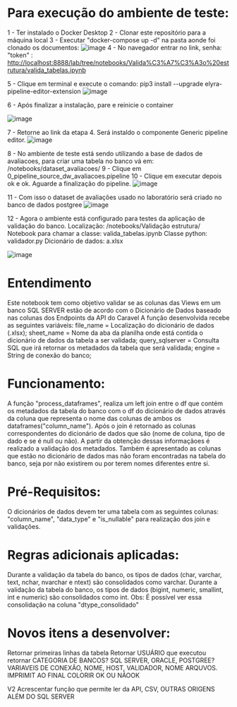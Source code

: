 # Para execução do ambiente de teste:
1 - Ter instalado o Docker Desktop
2 - Clonar este repositório para a máquina local
3 - Executar "docker-compose up -d" na pasta aonde foi clonado os documentos:
![image](https://github.com/matheu-spereira/validador/assets/33911601/8f970f40-d273-4e63-b334-0ca88d2bf715)
4 - No navegador entrar no link, senha: "token" : [http://localhost:8888/lab/tree/notebooks/Valida%C3%A7%C3%A3o%20estrutura/valida_tabelas.ipynb](http://localhost:8888/lab/tree/notebooks)

5 - Clique em terminal e execute o comando: pip3 install --upgrade elyra-pipeline-editor-extension
![image](https://github.com/matheu-spereira/validador/assets/33911601/bff78289-7ef0-4ec8-8f6e-ef3c9cbd8c49)

6 - Após finalizar a instalação, pare e reinicie o container

![image](https://github.com/matheu-spereira/validador/assets/33911601/776f3f27-590c-4925-97ff-19f9044cd40d)

7 - Retorne ao link da etapa 4. Será instaldo o componente Generic pipeline editor.
![image](https://github.com/matheu-spereira/validador/assets/33911601/2e63f64c-1c4f-4af0-a62f-f1f407a28a78)

8 - No ambiente de teste está sendo utilizando a base de dados de avaliacoes, para criar uma tabela no banco vá em: /notebooks/dataset_avaliacoes/
9 - Clique em 0_pipeline_source_dw_avaliacoes.pipeline
10 - Clique em executar depois ok e ok. Aguarde a finalização do pipeline.
![image](https://github.com/matheu-spereira/validador/assets/33911601/357f8da5-d464-4c33-a3db-e6131bb74d42)

11 -  Com isso o dataset de avaliações usado no laboratório será criado no banco de dados postgree
![image](https://github.com/matheu-spereira/validador/assets/33911601/27f5fdf7-0da5-40d5-b380-e1bb1e5f9583)

12 - Agora o ambiente está configurado para testes da aplicação de validação do banco.
Localização: /notebooks/Validação estrutura/
Notebook para chamar a classe: valida_tabelas.ipynb
Classe python: validador.py
Dicionário de dados: a.xlsx

![image](https://github.com/matheu-spereira/validador/assets/33911601/513c5c60-e654-420b-8b55-8af1ef2e2740)



# Entendimento 
 Este notebook tem como objetivo validar se as colunas das Views em um banco SQL SERVER estão de acordo com o Dicionário de Dados baseado nas colunas dos Endpoints da API do Caravel
 A função desenvolvida recebe as seguintes variáveis:
 file_name = Localização do dicionário de dados (.xlsx);
 sheet_name = Nome da aba da planilha onde está contida o dicionário de dados da tabela a ser validada;
 query_sqlserver = Consulta SQL que irá retornar os metadados da tabela que será validada;
 engine = String de conexão do banco;

# Funcionamento:
 A função "process_dataframes", realiza um left join entre o df que contém os metadados da tabela do banco com o df do dicionário de dados através da coluna que representa o nome das colunas de ambos os dataframes("column_name"). Após o join é retornado as colunas correspondentes do dicionário de dados que são (nome de coluna, tipo de dado e se é null ou não). A partir da obtenção dessas informaçãoes é realizado a validação dos metadados. Também é apresentado as colunas que estão no dicionário de dados mas não foram encontradas na tabela do banco, seja por não existirem ou por terem nomes diferentes entre si.

# Pré-Requisitos:
 O dicionários de dados devem ter uma tabela com as seguintes colunas: "column_name", "data_type" e "is_nullable" para realização dos join e validações.

# Regras adicionais aplicadas:
 Durante a validação da tabela do banco, os tipos de dados (char, varchar, text, nchar, nvarchar e ntext) são consolidados como varchar.
 Durante a validação da tabela do banco, os tipos de dados (bigint, numeric, smallint, int e numeric) são consolidados como int.
 Obs: É possível ver essa consolidação na coluna "dtype_consolidado"

# Novos itens a desenvolver:
Retornar primeiras linhas da tabela
Retornar USUÁRIO que executou
retornar CATEGORIA DE BANCOS? SQL SERVER, ORACLE, POSTGREE?
VARIAVEIS DE CONEXÃO, NOME, HOST, VALIDADOR, NOME ARQUVOS. IMPRIMIT AO FINAL
COLORIR OK OU NÃOOK

V2
Acrescentar função que permite ler da API, CSV, OUTRAS ORIGENS ALÉM DO SQL SERVER
